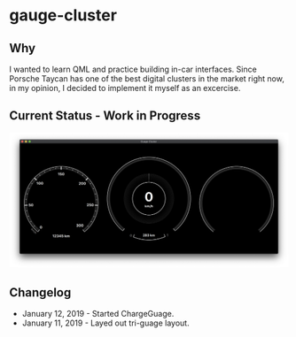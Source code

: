 # gauge-cluster

## Why
I wanted to learn QML and practice building in-car interfaces. Since Porsche Taycan has one of the 
best digital clusters in the market right now, in my opinion, I decided to implement it myself as 
an excercise.

## Current Status - Work in Progress
![Current Screenshot](/images/current-screenshot.png)

## Changelog
* January 12, 2019 - Started ChargeGuage.
* January 11, 2019 - Layed out tri-guage layout.
